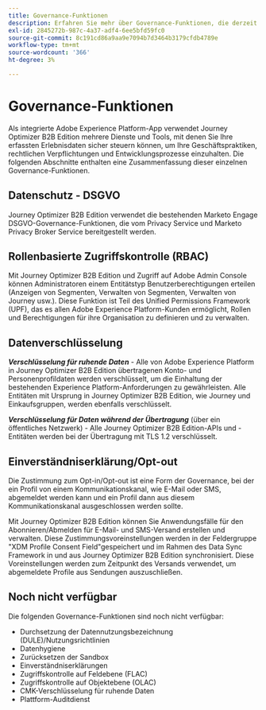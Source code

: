 ```yaml
---
title: Governance-Funktionen
description: Erfahren Sie mehr über Governance-Funktionen, die derzeit in Journey Optimizer B2B Edition verfügbar sind.
exl-id: 2845272b-987c-4a37-adf4-6ee5bfd59fc0
source-git-commit: 8c191cd86a9aa9e7094b7d3464b3179cfdb4789e
workflow-type: tm+mt
source-wordcount: '366'
ht-degree: 3%

---
```


# Governance-Funktionen

Als integrierte Adobe Experience Platform-App verwendet Journey Optimizer B2B Edition mehrere Dienste und Tools, mit denen Sie Ihre erfassten Erlebnisdaten sicher steuern können, um Ihre Geschäftspraktiken, rechtlichen Verpflichtungen und Entwicklungsprozesse einzuhalten. Die folgenden Abschnitte enthalten eine Zusammenfassung dieser einzelnen Governance-Funktionen.

## Datenschutz - DSGVO

Journey Optimizer B2B Edition verwendet die bestehenden Marketo Engage DSGVO-Governance-Funktionen, die vom Privacy Service und Marketo Privacy Broker Service bereitgestellt werden.

## Rollenbasierte Zugriffskontrolle (RBAC)

Mit Journey Optimizer B2B Edition und Zugriff auf Adobe Admin Console können Administratoren einem Entitätstyp Benutzerberechtigungen erteilen (Anzeigen von Segmenten, Verwalten von Segmenten, Verwalten von Journey usw.). Diese Funktion ist Teil des Unified Permissions Framework (UPF), das es allen Adobe Experience Platform-Kunden ermöglicht, Rollen und Berechtigungen für ihre Organisation zu definieren und zu verwalten.

## Datenverschlüsselung

**_Verschlüsselung für ruhende Daten_** - Alle von Adobe Experience Platform in Journey Optimizer B2B Edition übertragenen Konto- und Personenprofildaten werden verschlüsselt, um die Einhaltung der bestehenden Experience Platform-Anforderungen zu gewährleisten. Alle Entitäten mit Ursprung in Journey Optimizer B2B Edition, wie Journey und Einkaufsgruppen, werden ebenfalls verschlüsselt.

**_Verschlüsselung für Daten während der Übertragung_** (über ein öffentliches Netzwerk) - Alle Journey Optimizer B2B Edition-APIs und -Entitäten werden bei der Übertragung mit TLS 1.2 verschlüsselt.

## Einverständniserklärung/Opt-out

Die Zustimmung zum Opt-in/Opt-out ist eine Form der Governance, bei der ein Profil von einem Kommunikationskanal, wie E-Mail oder SMS, abgemeldet werden kann und ein Profil dann aus diesem Kommunikationskanal ausgeschlossen werden sollte.

Mit Journey Optimizer B2B Edition können Sie Anwendungsfälle für den Abonnieren/Abmelden für E-Mail- und SMS-Versand erstellen und verwalten. Diese Zustimmungsvoreinstellungen werden in der Feldergruppe &quot;XDM Profile Consent Field&quot;gespeichert und im Rahmen des Data Sync Framework in und aus Journey Optimizer B2B Edition synchronisiert. Diese Voreinstellungen werden zum Zeitpunkt des Versands verwendet, um abgemeldete Profile aus Sendungen auszuschließen.

## Noch nicht verfügbar

Die folgenden Governance-Funktionen sind noch nicht verfügbar:

* Durchsetzung der Datennutzungsbezeichnung (DULE)/Nutzungsrichtlinien
* Datenhygiene
* Zurücksetzen der Sandbox
* Einverständniserklärungen
* Zugriffskontrolle auf Feldebene (FLAC)
* Zugriffskontrolle auf Objektebene (OLAC)
* CMK-Verschlüsselung für ruhende Daten
* Plattform-Auditdienst
